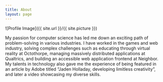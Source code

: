 ```yaml
---
title: About
layout: page
---
```


![Profile Image]({{ site.url }}/{{ site.picture }})

My passion for computer science has led me down an exciting path of problem-solving in various industries. I have worked in the games and web industry, solving complex challenges such as educating through virtual reality at Octothorpe, managing massively distributed applications at Qualtrics, and building an accessible web application frontend at Neighbor. My talents in technology also gave me the experience of being featured in an article by Adobe titled “Jaden Holladay, developing limitless creativity”, and later a video showcasing my diverse skills. 
